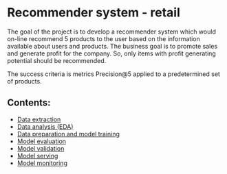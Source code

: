 # Recommender system - retail

The goal of the project is to develop a recommender system which would on-line recommend 5 products to the user based on the information available about users and products. The business goal is to promote sales and generate profit for the company. So, only items with profit generating potential should be recommended.

The success criteria is metrics Precision@5 applied to a predetermined set of products.


## Contents:

* [Data extraction](https://github.com/Yanina-Kutovaya/RecSys-retail/blob/main/docs/1_data_extraction.rst)  
* [Data analysis (EDA)](https://github.com/Yanina-Kutovaya/RecSys-retail/blob/main/notebooks/EDA.ipynb) 
* [Data preparation and model training](https://github.com/Yanina-Kutovaya/RecSys-retail/blob/main/docs/3_data_preparation.rst)
* [Model evaluation](https://github.com/Yanina-Kutovaya/RecSys-retail/blob/main/docs/4_model_evaluation.rst) 
* [Model validation](https://github.com/Yanina-Kutovaya/RecSys-retail/blob/main/docs/5_model_validation.rst)
* [Model serving](https://github.com/Yanina-Kutovaya/RecSys-retail/blob/main/docs/6_model_serving.rst) 
* [Model monitoring](https://github.com/Yanina-Kutovaya/RecSys-retail/blob/main/docs/7_model_monitoring.rst)